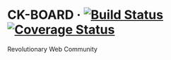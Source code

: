 # CK-BOARD &middot; [![Build Status](https://travis-ci.org/ck-board/ck-board.svg?branch=master)](https://travis-ci.org/ck-board/ck-board)[![Coverage Status](https://coveralls.io/repos/github/ck-board/ck-board/badge.svg?branch=master)](https://coveralls.io/github/ck-board/ck-board?branch=master)

Revolutionary Web Community


